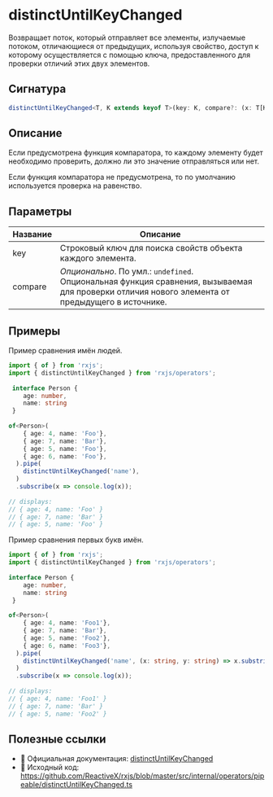 # distinctUntilKeyChanged

Возвращает поток, который отправляет все элементы, излучаемые потоком, отличающиеся от предыдущих, используя свойство, доступ к которому осуществляется с помощью ключа, предоставленного для проверки отличий этих двух элементов.

## Сигнатура

```typescript
distinctUntilKeyChanged<T, K extends keyof T>(key: K, compare?: (x: T[K], y: T[K]) => boolean): MonoTypeOperatorFunction<T>distinctUntilKeyChanged<T, K extends keyof T>(key: K, compare?: (x: T[K], y: T[K]) => boolean): MonoTypeOperatorFunction<T>
```

## Описание

Если предусмотрена функция компаратора, то каждому элементу будет необходимо проверить, должно ли это значение отправляться или нет.

Если функция компаратора не предусмотрена, то по умолчанию используется проверка на равенство.

## Параметры

| Название | Описание |
|-|-|
| key | Строковый ключ для поиска свойств объекта каждого элемента. |
| compare | *Опционально*. По умл.: `undefined`.<br> Опциональная функция сравнения, вызываемая для проверки отличия нового элемента от предыдущего в источнике. |

## Примеры

Пример сравнения имён людей.

```typescript
import { of } from 'rxjs';
import { distinctUntilKeyChanged } from 'rxjs/operators';
 
 interface Person {
    age: number,
    name: string
 }
 
of<Person>(
    { age: 4, name: 'Foo'},
    { age: 7, name: 'Bar'},
    { age: 5, name: 'Foo'},
    { age: 6, name: 'Foo'},
  ).pipe(
    distinctUntilKeyChanged('name'),
  )
  .subscribe(x => console.log(x));
 
// displays:
// { age: 4, name: 'Foo' }
// { age: 7, name: 'Bar' }
// { age: 5, name: 'Foo' }
```

Пример сравнения первых букв имён.

```typescript
import { of } from 'rxjs';
import { distinctUntilKeyChanged } from 'rxjs/operators';
 
interface Person {
    age: number,
    name: string
 }
 
of<Person>(
    { age: 4, name: 'Foo1'},
    { age: 7, name: 'Bar'},
    { age: 5, name: 'Foo2'},
    { age: 6, name: 'Foo3'},
  ).pipe(
    distinctUntilKeyChanged('name', (x: string, y: string) => x.substring(0, 3) === y.substring(0, 3)),
  )
  .subscribe(x => console.log(x));
 
// displays:
// { age: 4, name: 'Foo1' }
// { age: 7, name: 'Bar' }
// { age: 5, name: 'Foo2' }
```

## Полезные ссылки

- 📰 Официальная документация: [distinctUntilKeyChanged](https://rxjs.dev/api/operators/distinctUntilKeyChanged)
- 📁 Исходный код: https://github.com/ReactiveX/rxjs/blob/master/src/internal/operators/pipeable/distinctUntilKeyChanged.ts
